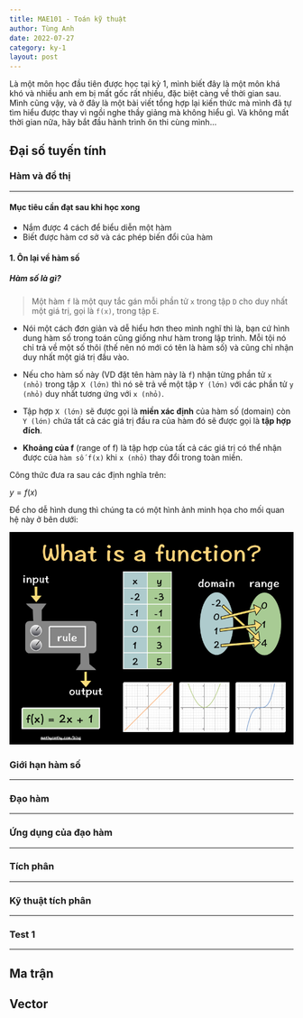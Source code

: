 ```yaml
---
title: MAE101 - Toán kỹ thuật
author: Tùng Anh
date: 2022-07-27
category: ky-1
layout: post
---
```


Là một môn học đầu tiên được học tại kỳ 1, mình biết đây là một môn khá khó và nhiều anh em bị mất gốc rất nhiều, đặc biệt càng về thời gian sau. Mình cũng vậy, và ở đây là một bài viết tổng hợp lại kiến thức mà mình đã tự tìm hiểu được thay vì ngồi nghe thầy giảng mà không hiểu gì. Và không mất thời gian nữa, hãy bắt đầu hành trình ôn thi cùng mình...

## Đại số tuyến tính

### Hàm và đồ thị

---

#### Mục tiêu cần đạt sau khi học xong

- Nắm được 4 cách để biểu diễn một hàm
- Biết được hàm cơ sở và các phép biến đổi của hàm

#### 1. Ôn lại về hàm số

##### Hàm số là gì?

> Một hàm `f` là một quy tắc gán mỗi phần tử `x` trong tập `D` cho duy nhất một giá trị, gọi là `f(x)`, trong tập `E`.

- Nói một cách đơn giản và dễ hiểu hơn theo mình nghĩ thì là, bạn cứ hình dung hàm số trong toán cũng giống như hàm trong lập trình. Mỗi tội nó chỉ trả về một số thôi (thế nên nó mới có tên là hàm số) và cũng chỉ nhận duy nhất một giá trị đầu vào.
- Nếu cho hàm số này (VD đặt tên hàm này là `f`) nhận từng phần tử `x (nhỏ)` trong tập `X (lớn)` thì nó sẽ trả về một tập `Y (lớn)` với các phần tử `y (nhỏ)` duy nhất tương ứng với `x (nhỏ)`.

- Tập hợp `X (lớn)` sẽ được gọi là **miền xác định** của hàm số (domain) còn `Y (lớn)` chứa tất cả các giá trị đầu ra của hàm đó sẽ được gọi là **tập hợp đích**.
- **Khoảng của f** (range of f) là tập hợp của tất cả các giá trị có thể nhận được của `hàm số f(x)` khi `x (nhỏ)` thay đổi trong toàn miền.

Công thức đưa ra sau các định nghĩa trên:

$y = f(x)$

Để cho dễ hình dung thì chúng ta có một hình ảnh minh họa cho mối quan hệ này ở bên dưới:

![Ảnh minh họa về mối quan hệ của 2 tập hợp trong hàm số](/assets/minh-hoa-ve-ham-so.png)

### Giới hạn hàm số

---

### Đạo hàm

---

### Ứng dụng của đạo hàm

---

### Tích phân

---

### Kỹ thuật tích phân

---

### Test 1

---

## Ma trận

## Vector
